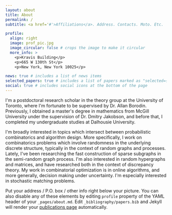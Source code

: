 ```yaml
---
layout: about
title: About
permalink: /
subtitle: <a href='#'>Affiliations</a>. Address. Contacts. Moto. Etc.

profile:
  align: right
  image: prof_pic.jpg
  image_circular: false # crops the image to make it circular
  more_info: >
    <p>Kravis Building</p>
    <p>665 W 130th St</p>
    <p>New York, New York 10025</p>

news: true # includes a list of news items
selected_papers: true # includes a list of papers marked as "selected={true}"
social: true # includes social icons at the bottom of the page
---
```

I'm a postdoctoral research scholar in the theory group at the University of Toronto, where I'm fortunate to be supervised by Dr. Allan Borodin.
Previously, I obtained a master's degree in mathematics from McGill University under the supervision of Dr. Dmitry Jakobson, and before that, I completed my
undergraduate studies at Dalhousie University. 



I'm broadly interested in topics which intersect between probabilistic combinatorics
and algorithm design. More specifically, I work on combinatorics problems which involve
randomness in the underlying discrete structure, typically in the context of random graphs
and processes. Lately, I've been researching the fast construction of sparse subgraphs in the semi-random graph process. I'm also interested in random hypergraphs and matrices, 
and have researched both in the context of discrepancy theory. My work in combinatorial optimization is in online algorithms,
and more generally, decision making under uncertainty. I'm especially interested in stochastic matching problems.




Put your address / P.O. box / other info right below your picture. You can also disable any of these elements by editing `profile` property of the YAML header of your `_pages/about.md`. Edit `_bibliography/papers.bib` and Jekyll will render your [publications page](/al-folio/publications/) automatically.

